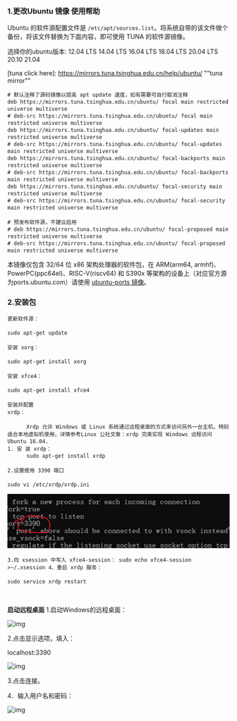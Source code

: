 ### 1.更改Ubuntu 镜像     使用帮助

Ubuntu 的软件源配置文件是 `/etc/apt/sources.list`。将系统自带的该文件做个备份，将该文件替换为下面内容，即可使用 TUNA 的软件源镜像。

选择你的ubuntu版本: 	 12.04 LTS  14.04 LTS  16.04 LTS  18.04 LTS  20.04 LTS  20.10 	21.04 

[tuna click here]: https://mirrors.tuna.tsinghua.edu.cn/help/ubuntu/	""tuna mirror""

```
# 默认注释了源码镜像以提高 apt update 速度，如有需要可自行取消注释
deb https://mirrors.tuna.tsinghua.edu.cn/ubuntu/ focal main restricted universe multiverse
# deb-src https://mirrors.tuna.tsinghua.edu.cn/ubuntu/ focal main restricted universe multiverse
deb https://mirrors.tuna.tsinghua.edu.cn/ubuntu/ focal-updates main restricted universe multiverse
# deb-src https://mirrors.tuna.tsinghua.edu.cn/ubuntu/ focal-updates main restricted universe multiverse
deb https://mirrors.tuna.tsinghua.edu.cn/ubuntu/ focal-backports main restricted universe multiverse
# deb-src https://mirrors.tuna.tsinghua.edu.cn/ubuntu/ focal-backports main restricted universe multiverse
deb https://mirrors.tuna.tsinghua.edu.cn/ubuntu/ focal-security main restricted universe multiverse
# deb-src https://mirrors.tuna.tsinghua.edu.cn/ubuntu/ focal-security main restricted universe multiverse

# 预发布软件源，不建议启用
# deb https://mirrors.tuna.tsinghua.edu.cn/ubuntu/ focal-proposed main restricted universe multiverse
# deb-src https://mirrors.tuna.tsinghua.edu.cn/ubuntu/ focal-proposed main restricted universe multiverse
```

本镜像仅包含 32/64 位 x86 架构处理器的软件包，在 ARM(arm64, armhf)、PowerPC(ppc64el)、RISC-V(riscv64) 和 S390x 等架构的设备上（对应官方源为ports.ubuntu.com）请使用 [ubuntu-ports 镜像](https://mirrors.tuna.tsinghua.edu.cn/ubuntu-ports/)。

### 2.安装包

```shell
更新软件源：

sudo apt-get update

安装 xorg：

sudo apt-get install xorg

安装 xfce4：

sudo apt-get install xfce4

安装并配置 xrdp：                                                                                                                                           

      Xrdp 允许 Windows 或 Linux 系统通过远程桌面的方式来访问另外一台主机，特别适合本地虚拟机使用，详情参考Linux 公社文章：xrdp 完美实现 Windows 远程访问 Ubuntu 16.04.
1. 安 装 xrdp：
      sudo apt-get install xrdp

2.设置使用 3390 端口

sudo vi /etc/xrdp/xrdp.ini

```

![img](../images/20200411113004919.jpg)

```
3.向 xsession 中写入 xfce4-session： sudo echo xfce4-session >~/.xsession 4、重启 xrdp 服务：

sudo service xrdp restart

 
```

**启动远程桌面**
1.启动Windows的远程桌面：

![img](https://img-blog.csdnimg.cn/20200411113139166.jpg?x-oss-process=image/watermark,type_ZmFuZ3poZW5naGVpdGk,shadow_10,text_aHR0cHM6Ly9ibG9nLmNzZG4ubmV0L2d5d2l3eXE=,size_16,color_FFFFFF,t_70)

 

2.点击显示选项，填入：

localhost:3390

![img](https://img-blog.csdnimg.cn/2020041111321617.jpg?x-oss-process=image/watermark,type_ZmFuZ3poZW5naGVpdGk,shadow_10,text_aHR0cHM6Ly9ibG9nLmNzZG4ubmV0L2d5d2l3eXE=,size_16,color_FFFFFF,t_70)

 

3.点击连接。

4．输入用户名和密码：

![img](https://img-blog.csdnimg.cn/20200411113305571.jpg?x-oss-process=image/watermark,type_ZmFuZ3poZW5naGVpdGk,shadow_10,text_aHR0cHM6Ly9ibG9nLmNzZG4ubmV0L2d5d2l3eXE=,size_16,color_FFFFFF,t_70)